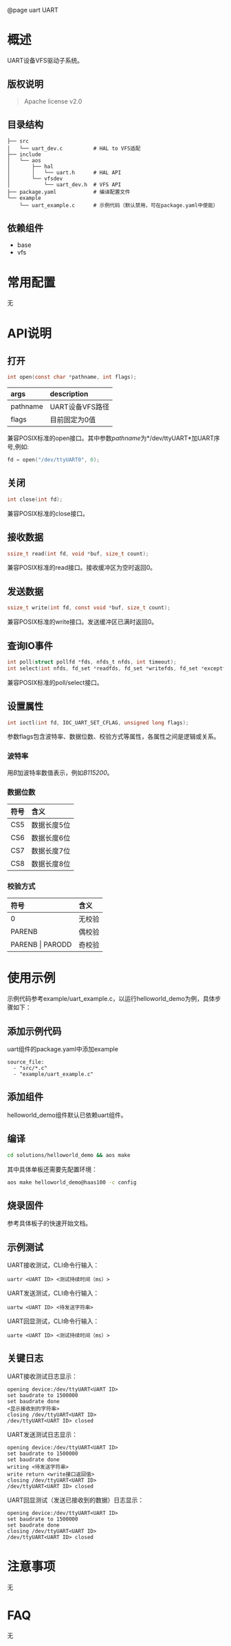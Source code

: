 @page uart UART

# 概述
UART设备VFS驱动子系统。

## 版权说明
> Apache license v2.0

## 目录结构
```
├── src
│   └── uart_dev.c          # HAL to VFS适配
├── include
│   └── aos
│       ├── hal
│       │   └── uart.h      # HAL API
│       └── vfsdev
│           └── uart_dev.h  # VFS API
├── package.yaml            # 编译配置文件
└── example
    └── uart_example.c      # 示例代码（默认禁用，可在package.yaml中使能）
```

## 依赖组件
* base
* vfs

# 常用配置
无

# API说明

## 打开
```c
int open(const char *pathname, int flags);
```
|args                                    |description|
|:-----                                  |:----|
|pathname                                |UART设备VFS路径|
|flags                                   |目前固定为0值|
兼容POSIX标准的open接口。其中参数*pathname*为*/dev/ttyUART*加UART序号,例如:
```c
fd = open("/dev/ttyUART0", 0);
```

## 关闭
```c
int close(int fd);
```
兼容POSIX标准的close接口。

## 接收数据
```c
ssize_t read(int fd, void *buf, size_t count);
```
兼容POSIX标准的read接口。接收缓冲区为空时返回0。

## 发送数据
```c
ssize_t write(int fd, const void *buf, size_t count);
```
兼容POSIX标准的write接口。发送缓冲区已满时返回0。

## 查询IO事件
```c
int poll(struct pollfd *fds, nfds_t nfds, int timeout);
int select(int nfds, fd_set *readfds, fd_set *writefds, fd_set *exceptfds, struct timeval *timeout);
```
兼容POSIX标准的poll/select接口。

## 设置属性
```c
int ioctl(int fd, IOC_UART_SET_CFLAG, unsigned long flags);
```
参数flags包含波特率、数据位数、校验方式等属性，各属性之间是逻辑或关系。
### 波特率
用*B*加波特率数值表示，例如*B115200*。
### 数据位数
|符号                           |含义|
|:-----                         |:----|
|CS5                            |数据长度5位|
|CS6                            |数据长度6位|
|CS7                            |数据长度7位|
|CS8                            |数据长度8位|

### 校验方式
|符号                           |含义|
|:-----                         |:----|
|0                              |无校验|
|PARENB                         |偶校验|
|PARENB \| PARODD               |奇校验|

# 使用示例
示例代码参考example/uart_example.c，以运行helloworld_demo为例，具体步骤如下：

## 添加示例代码
uart组件的package.yaml中添加example
```
source_file:
  - "src/*.c"
  - "example/uart_example.c"
```

## 添加组件
helloworld_demo组件默认已依赖uart组件。

## 编译
```sh
cd solutions/helloworld_demo && aos make
```
其中具体单板还需要先配置环境：
```sh
aos make helloworld_demo@haas100 -c config
```

## 烧录固件
参考具体板子的快速开始文档。

## 示例测试
UART接收测试，CLI命令行输入：
```
uartr <UART ID> <测试持续时间（ms）>
```
UART发送测试，CLI命令行输入：
```
uartw <UART ID> <待发送字符串>
```
UART回显测试，CLI命令行输入：
```
uarte <UART ID> <测试持续时间（ms）>
```

## 关键日志
UART接收测试日志显示：
```
opening device:/dev/ttyUART<UART ID>
set baudrate to 1500000
set baudrate done
<显示接收到的字符串>
closing /dev/ttyUART<UART ID>
/dev/ttyUART<UART ID> closed
```
UART发送测试日志显示：
```
opening device:/dev/ttyUART<UART ID>
set baudrate to 1500000
set baudrate done
writing <待发送字符串>
write return <write接口返回值>
closing /dev/ttyUART<UART ID>
/dev/ttyUART<UART ID> closed
```
UART回显测试（发送已接收到的数据）日志显示：
```
opening device:/dev/ttyUART<UART ID>
set baudrate to 1500000
set baudrate done
closing /dev/ttyUART<UART ID>
/dev/ttyUART<UART ID> closed
```

# 注意事项
无

# FAQ
无
